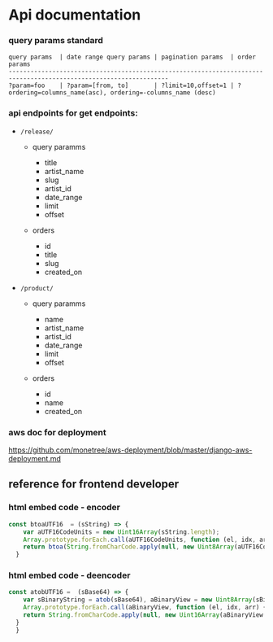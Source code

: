 # Api documentation 

### query params standard
                    
	query params  | date range query params | pagination params  | order params
	------------------------------------------------------------------------------------------------------------------
	?param=foo    | ?param=[from, to]       | ?limit=10,offset=1 | ?ordering=columns_name(asc), ordering=-columns_name (desc) 




### api endpoints for get endpoints:

- `/release/`

	- query paramms
		- title
		- artist_name
		- slug
		- artist_id
		- date_range
		- limit
		- offset

	- orders
		- id
		- title
		- slug
		- created_on

- `/product/`

	- query paramms
		- name
		- artist_name
		- artist_id
		- date_range
		- limit
		- offset

	- orders
		- id
		- name
		- created_on
                    





### aws doc for deployment

https://github.com/monetree/aws-deployment/blob/master/django-aws-deployment.md


## reference for frontend developer


### html embed code - encoder

```javascript
const btoaUTF16  = (sString) => {
    var aUTF16CodeUnits = new Uint16Array(sString.length);
    Array.prototype.forEach.call(aUTF16CodeUnits, function (el, idx, arr) { arr[idx] = sString.charCodeAt(idx); });
    return btoa(String.fromCharCode.apply(null, new Uint8Array(aUTF16CodeUnits.buffer)));
  }
```


### html embed code - deencoder

```javascript
const atobUTF16 =  (sBase64) => {
    var sBinaryString = atob(sBase64), aBinaryView = new Uint8Array(sBinaryString.length);
    Array.prototype.forEach.call(aBinaryView, function (el, idx, arr) { arr[idx] = sBinaryString.charCodeAt(idx); });
    return String.fromCharCode.apply(null, new Uint16Array(aBinaryView.buffer));
  }
  }
```
